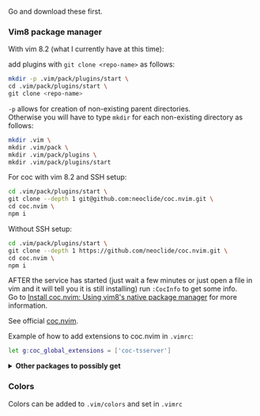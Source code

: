 Go and download these first.

### Vim8 package manager

With vim 8.2 (what I currently have at this time):<br />

add plugins with `git clone <repo-name>` as follows:

```sh
mkdir -p .vim/pack/plugins/start \
cd .vim/pack/plugins/start \
git clone <repo-name>

```

`-p` allows for creation of non-existing parent directories.<br />
Otherwise you will have to type `mkdir` for each non-existing
directory as follows:

```sh
mkdir .vim \
mkdir .vim/pack \
mkdir .vim/pack/plugins \
mkdir .vim/pack/plugins/start
```

For coc with vim 8.2 and SSH setup:

```sh
cd .vim/pack/plugins/start \
git clone --depth 1 git@github.com:neoclide/coc.nvim.git \
cd coc.nvim \
npm i
```

Without SSH setup:

```sh
cd .vim/pack/plugins/start \
git clone --depth 1 https://github.com/neoclide/coc.nvim.git \
cd coc.nvim \
npm i
```

AFTER the service has started (just wait a few minutes or just
open a file in vim and it will tell you it is still
installing) run `:CocInfo` to get some info.<br />
Go to [Install coc.nvim: Using vim8's native package manager](https://github.com/neoclide/coc.nvim/wiki/Install-coc.nvim#using-vim8s-native-package-manager)
for more information.

See official [coc.nvim](https://github.com/neoclide/coc.nvim).

Example of how to add extensions to coc.nvim in `.vimrc`:

```sh
let g:coc_global_extensions = ['coc-tsserver']
```

<details>
<summary>
  <strong>
  Other packages to possibly get
  </strong>
  </summary>

(Look into coc, b/c things like `coc-prettier` can be used instead) <br />
The `git clone` here uses for `ssh` setup.

- [vim-jsonc](https://github.com/kevinoid/vim-jsonc)
  allows comments in .json files
  - `git clone git@github.com:kevinoid/vim-jsonc.git`
- ~~ale (not currently using)~~
- [auto-pairs](https://github.com/jiangmiao/auto-pairs)
  - ssh <br />`git clone git@github.com:jiangmiao/auto-pairs.git`
  - https<br/>`git clone https://github.com/jiangmiao/auto-pairs.git`
- [emmet-vim](https://github.com/mattn/emmet-vim)
  - `git clone git@github.com:mattn/emmet-vim.git`
- [nerdtree](https://github.com/preservim/nerdtree)
  - `git clone git@github.com:preservim/nerdtree.git`
- [vim-airline](https://github.com/vim-airline/vim-airline)
  - `git clone git@github.com:vim-airline/vim-airline.git`
- ~~vim-css-color (not currently using)~~
- ~~vim-es6 (not currently using)~~
- [vim-prettier](https://github.com/prettier/vim-prettier)
  - `git clone git@github.com:prettier/vim-prettier.git`
  - run either `sudo pacman -S prettier` or
    `npm i -g prettier` along with installing vim-prettier
- [vim-indent-guides](https://github.com/nathanaelkane/vim-indent-guides)
  - `git clone git@github.com:nathanaelkane/vim-indent-guides.git`
- [vim-rest-console](https://github.com/diepm/vim-rest-console)
  - `git clone git@github.com:diepm/vim-rest-console.git`
  - Similar to Postman
  - See [reminders_tips.md](https://github.com/justin0979/DellInspiron530_ArchLinuxPlasma_Install/blob/main/reminders_tips.md) for example
- [webapi-vim](https://github.com/mattn/webapi-vim)

  - `git clone git@github.com:mattn/webapi-vim.git`

  </details>

### Colors

Colors can be added to `.vim/colors` and set in `.vimrc`
